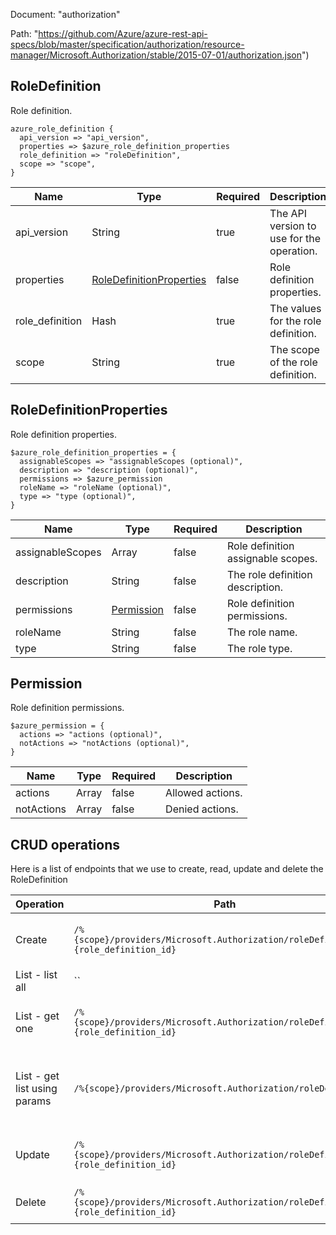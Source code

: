 Document: "authorization"


Path: "https://github.com/Azure/azure-rest-api-specs/blob/master/specification/authorization/resource-manager/Microsoft.Authorization/stable/2015-07-01/authorization.json")

## RoleDefinition

Role definition.

```puppet
azure_role_definition {
  api_version => "api_version",
  properties => $azure_role_definition_properties
  role_definition => "roleDefinition",
  scope => "scope",
}
```

| Name        | Type           | Required       | Description       |
| ------------- | ------------- | ------------- | ------------- |
|api_version | String | true | The API version to use for the operation. |
|properties | [RoleDefinitionProperties](#roledefinitionproperties) | false | Role definition properties. |
|role_definition | Hash | true | The values for the role definition. |
|scope | String | true | The scope of the role definition. |
        
## RoleDefinitionProperties

Role definition properties.

```puppet
$azure_role_definition_properties = {
  assignableScopes => "assignableScopes (optional)",
  description => "description (optional)",
  permissions => $azure_permission
  roleName => "roleName (optional)",
  type => "type (optional)",
}
```

| Name        | Type           | Required       | Description       |
| ------------- | ------------- | ------------- | ------------- |
|assignableScopes | Array | false | Role definition assignable scopes. |
|description | String | false | The role definition description. |
|permissions | [Permission](#permission) | false | Role definition permissions. |
|roleName | String | false | The role name. |
|type | String | false | The role type. |
        
## Permission

Role definition permissions.

```puppet
$azure_permission = {
  actions => "actions (optional)",
  notActions => "notActions (optional)",
}
```

| Name        | Type           | Required       | Description       |
| ------------- | ------------- | ------------- | ------------- |
|actions | Array | false | Allowed actions. |
|notActions | Array | false | Denied actions. |



## CRUD operations

Here is a list of endpoints that we use to create, read, update and delete the RoleDefinition

| Operation | Path | Verb | Description | OperationID |
| ------------- | ------------- | ------------- | ------------- | ------------- |
|Create|`/%{scope}/providers/Microsoft.Authorization/roleDefinitions/%{role_definition_id}`|Put|Creates or updates a role definition.|RoleDefinitions_CreateOrUpdate|
|List - list all|``||||
|List - get one|`/%{scope}/providers/Microsoft.Authorization/roleDefinitions/%{role_definition_id}`|Get|Get role definition by name (GUID).|RoleDefinitions_Get|
|List - get list using params|`/%{scope}/providers/Microsoft.Authorization/roleDefinitions`|Get|Get all role definitions that are applicable at scope and above.|RoleDefinitions_List|
|Update|`/%{scope}/providers/Microsoft.Authorization/roleDefinitions/%{role_definition_id}`|Put|Creates or updates a role definition.|RoleDefinitions_CreateOrUpdate|
|Delete|`/%{scope}/providers/Microsoft.Authorization/roleDefinitions/%{role_definition_id}`|Delete|Deletes a role definition.|RoleDefinitions_Delete|
